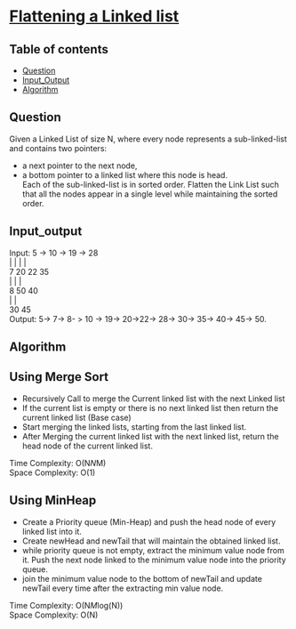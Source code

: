 # [Flattening a Linked list](https://practice.geeksforgeeks.org/problems/flattening-a-linked-list/1)

## Table of contents

- [Question](#question)
- [Input_Output](#input_output)
- [Algorithm](#algorithm)

## Question
Given a Linked List of size N, where every node represents a sub-linked-list and contains two pointers:
- a next pointer to the next node,
- a bottom pointer to a linked list where this node is head. </br>
Each of the sub-linked-list is in sorted order.
Flatten the Link List such that all the nodes appear in a single level while maintaining the sorted order. 

## Input_output
Input: 5 -> 10 -> 19 -> 28 <br/>
|     |     |     | <br/>
7     20    22   35 <br/>
|           |     | <br/>
8          50    40 <br/>
|                 |  <br/>
30               45  <br/>
Output:  5-> 7-> 8- > 10 -> 19-> 20->22-> 28-> 30-> 35-> 40-> 45-> 50.

## Algorithm

## Using Merge Sort
- Recursively Call to merge the Current linked list with the next Linked list
- If the current list is empty or there is no next linked list then return the current linked list  (Base case)
- Start merging the linked lists, starting from the last linked list.
- After Merging the current linked list with the next linked list, return the head node of the current linked list.

Time Complexity: O(N*N*M) <br/>
Space Complexity: O(1) <br />

## Using MinHeap
- Create a Priority queue (Min-Heap) and push the head node of every linked list into it.
- Create newHead and newTail that will maintain the obtained linked list.
- while priority queue is not empty, extract the minimum value node from it. Push the next node linked to the minimum value node into the priority queue.
- join the minimum value node to the bottom of newTail and update newTail every time after the extracting min value node.

Time Complexity: O(N*M*log(N)) <br/>
Space Complexity: O(N)